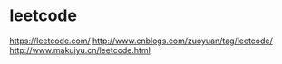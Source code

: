 # leetcode
https://leetcode.com/
http://www.cnblogs.com/zuoyuan/tag/leetcode/
http://www.makuiyu.cn/leetcode.html
